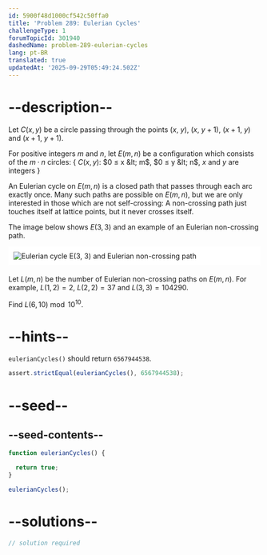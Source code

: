 ```yaml
---
id: 5900f48d1000cf542c50ffa0
title: 'Problem 289: Eulerian Cycles'
challengeType: 1
forumTopicId: 301940
dashedName: problem-289-eulerian-cycles
lang: pt-BR
translated: true
updatedAt: '2025-09-29T05:49:24.502Z'
---
```


# --description--

Let $C(x,y)$ be a circle passing through the points ($x$, $y$), ($x$, $y + 1$), ($x + 1$, $y$) and ($x + 1$, $y + 1$).

For positive integers $m$ and $n$, let $E(m,n)$ be a configuration which consists of the $m·n$ circles: { $C(x,y)$: $0 ≤ x &lt; m$, $0 ≤ y &lt; n$, $x$ and $y$ are integers }

An Eulerian cycle on $E(m,n)$ is a closed path that passes through each arc exactly once. Many such paths are possible on $E(m,n)$, but we are only interested in those which are not self-crossing: A non-crossing path just touches itself at lattice points, but it never crosses itself.

The image below shows $E(3,3)$ and an example of an Eulerian non-crossing path.

<img alt="Eulerian cycle E(3, 3) and Eulerian non-crossing path" src="https://cdn.freecodecamp.org/curriculum/project-euler/eulerian-cycles.gif" style="background-color: white; padding: 10px; display: block; margin-right: auto; margin-left: auto; margin-bottom: 1.2rem;">

Let $L(m,n)$ be the number of Eulerian non-crossing paths on $E(m,n)$. For example, $L(1,2) = 2$, $L(2,2) = 37$ and $L(3,3) = 104290$.

Find $L(6,10)\bmod {10}^{10}$.

# --hints--

`eulerianCycles()` should return `6567944538`.

```js
assert.strictEqual(eulerianCycles(), 6567944538);
```

# --seed--

## --seed-contents--

```js
function eulerianCycles() {

  return true;
}

eulerianCycles();
```

# --solutions--

```js
// solution required
```
